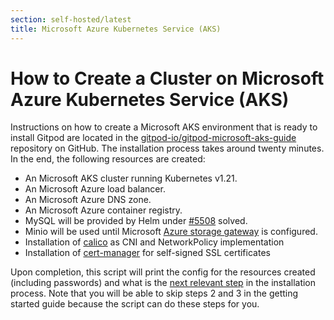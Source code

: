 ```yaml
---
section: self-hosted/latest
title: Microsoft Azure Kubernetes Service (AKS)
---
```


<script context="module">
  export const prerender = true;
</script>

# How to Create a Cluster on Microsoft Azure Kubernetes Service (AKS)

Instructions on how to create a Microsoft AKS environment that is ready to install Gitpod are located in the [gitpod-io/gitpod-microsoft-aks-guide](https://github.com/gitpod-io/gitpod-microsoft-aks-guide) repository on GitHub. The installation process takes around twenty minutes. In the end, the following resources are created:

- An Microsoft AKS cluster running Kubernetes v1.21.
- An Microsoft Azure load balancer.
- An Microsoft Azure DNS zone.
- An Microsoft Azure container registry.
- MySQL will be provided by Helm under [#5508](https://github.com/gitpod-io/gitpod/issues/5508) solved.
- Minio will be used until Microsoft [Azure storage gateway](https://github.com/gitpod-io/gitpod-azure-aks-guide/issues/1) is configured.
- Installation of [calico](https://docs.projectcalico.org) as CNI and NetworkPolicy implementation
- Installation of [cert-manager](https://cert-manager.io/) for self-signed SSL certificates

Upon completion, this script will print the config for the resources created (including passwords) and what is the [next relevant step](./../installing-gitpod#install-gitpod) in the installation process. Note that you will be able to skip steps 2 and 3 in the getting started guide because the script can do these steps for you.
